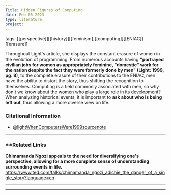 ```yaml
---
Title: Hidden Figures of Computing
date: Feb 05 2023
type: literature
project:
---
```

tags: [[perspective]][[history]][[feminism]][[computing]][[ENIAC]][[erasure]]

Throughout Light's article, she displays the constant erasure of women in the evolution of programming. From numerous accounts having **"portrayed civilian jobs for women as appropriately feminine, "domestic" work for the nation despite the fact they were formerly done by men" (Light: 1999, pg. 8)**, to the complete erasure of their contributions to the ENIAC, men have the ability to distort the story, thus shifting the recognition to themselves. Computing is a field commonly associated with men, so why don't we know about the women who play a large role in its development? When analyzing historical events, it is important to **ask about who is being left out**, thus allowing a more diverse view on life. 

### Citational Information

- [@lightWhenComputersWere1999sourcenote](@lightWhenComputersWere1999sourcenote.md)



---
### **Related Links

**Chimamanda Ngozi appeals to the need for diversifying one's perspective, allowing for a more complete sense of understanding surrounding events in life.**
https://www.ted.com/talks/chimamanda_ngozi_adichie_the_danger_of_a_single_story?language=en





























































---

---





